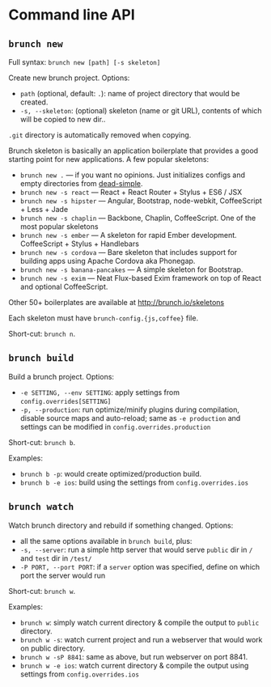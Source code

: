 # Command line API

## `brunch new`

Full syntax: `brunch new [path] [-s skeleton]`

Create new brunch project. Options:

* `path` (optional, default: `.`): name of project directory that would be created.
* `-s, --skeleton`: (optional) skeleton (name or git URL), contents of which will be copied to new dir..

`.git` directory is automatically removed when copying.

Brunch skeleton is basically an application boilerplate that provides a good starting point for new applications. A few popular skeletons:

* `brunch new .` — if you want no opinions. Just initializes configs and empty directories from [dead-simple](https://github.com/brunch/dead-simple).
* `brunch new -s react` — React + React Router + Stylus + ES6 / JSX
* `brunch new -s hipster` — Angular, Bootstrap, node-webkit, CoffeeScript + Less + Jade
* `brunch new -s chaplin` — Backbone, Chaplin, CoffeeScript. One of the most popular skeletons
* `brunch new -s ember` — A skeleton for rapid Ember development. CoffeeScript + Stylus + Handlebars
* `brunch new -s cordova` — Bare skeleton that includes support for building apps using Apache Cordova aka Phonegap.
* `brunch new -s banana-pancakes` — A simple skeleton for Bootstrap.
* `brunch new -s exim` — Neat Flux-based Exim framework on top of React and optional CoffeeScript.

Other 50+ boilerplates are available at http://brunch.io/skeletons

Each skeleton must have `brunch-config.{js,coffee}` file.

Short-cut: `brunch n`.

## `brunch build`

Build a brunch project. Options:

* `-e SETTING, --env SETTING`: apply settings from `config.overrides[SETTING]`
* `-p, --production`: run optimize/minify plugins during compilation, disable source maps and auto-reload; same as `-e production` and settings can be modified in `config.overrides.production`

Short-cut: `brunch b`.

Examples:

* `brunch b -p`: would create optimized/production build.
* `brunch b -e ios`: build using the settings from `config.overrides.ios`

## `brunch watch`

Watch brunch directory and rebuild if something changed. Options:

* all the same options available in `brunch build`, plus:
* `-s, --server`: run a simple http server that would serve `public` dir in `/` and `test` dir in `/test/`
* `-P PORT, --port PORT`: if a `server` option was specified, define on which port the server would run

Short-cut: `brunch w`.

Examples:

* `brunch w`: simply watch current directory &amp; compile the output to `public` directory.
* `brunch w -s`: watch current project and run a webserver that would work on public directory.
* `brunch w -sP 8841`: same as above, but run webserver on port 8841.
* `brunch w -e ios`: watch current directory &amp; compile the output using settings from `config.overrides.ios`
